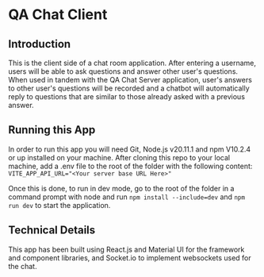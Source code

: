 # QA Chat Client

## Introduction
This is the client side of a chat room application. After entering a username, users will be able to ask questions and answer other user's questions. When used in tandem with the QA Chat Server application, user's answers to other user's questions will be recorded and a chatbot will automatically reply to questions that are similar to those already asked with a previous answer.

## Running this App
In order to run this app you will need Git, Node.js v20.11.1 and npm V10.2.4 or up installed on your machine. After cloning this repo to your local machine, add a .env file to the root of the folder with the following content:
```VITE_APP_API_URL="<Your server base URL Here>"```

Once this is done, to run in dev mode, go to the root of the folder in a command prompt with node and run `npm install --include=dev` and `npm run dev` to start the application.

## Technical Details
This app has been built using React.js and Material UI for the framework and component libraries, and Socket.io  to implement websockets used for the chat.